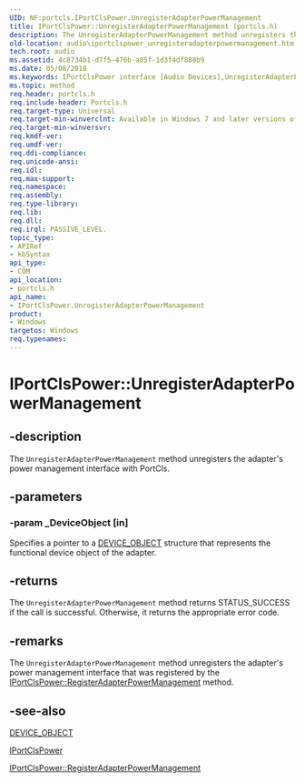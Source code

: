 ```yaml
---
UID: NF:portcls.IPortClsPower.UnregisterAdapterPowerManagement
title: IPortClsPower::UnregisterAdapterPowerManagement (portcls.h)
description: The UnregisterAdapterPowerManagement method unregisters the adapter's power management interface with PortCls.
old-location: audio\iportclspower_unregisteradapterpowermanagement.htm
tech.root: audio
ms.assetid: 4c8734b1-d7f5-476b-a85f-1d3f4df888b9
ms.date: 05/08/2018
ms.keywords: IPortClsPower interface [Audio Devices],UnregisterAdapterPowerManagement method, IPortClsPower.UnregisterAdapterPowerManagement, IPortClsPower::UnregisterAdapterPowerManagement, UnregisterAdapterPowerManagement, UnregisterAdapterPowerManagement method [Audio Devices], UnregisterAdapterPowerManagement method [Audio Devices],IPortClsPower interface, audio.iportclspower_unregisteradapterpowermanagement, audmp-routines_3dca5fa9-542d-437d-a2d9-9eef51b5f2ea.xml, portcls/IPortClsPower::UnregisterAdapterPowerManagement
ms.topic: method
req.header: portcls.h
req.include-header: Portcls.h
req.target-type: Universal
req.target-min-winverclnt: Available in Windows 7 and later versions of Windwows.
req.target-min-winversvr: 
req.kmdf-ver: 
req.umdf-ver: 
req.ddi-compliance: 
req.unicode-ansi: 
req.idl: 
req.max-support: 
req.namespace: 
req.assembly: 
req.type-library: 
req.lib: 
req.dll: 
req.irql: PASSIVE_LEVEL.
topic_type:
- APIRef
- kbSyntax
api_type:
- COM
api_location:
- portcls.h
api_name:
- IPortClsPower.UnregisterAdapterPowerManagement
product:
- Windows
targetos: Windows
req.typenames: 
---
```


# IPortClsPower::UnregisterAdapterPowerManagement


## -description


The <code>UnregisterAdapterPowerManagement</code> method unregisters the adapter's power management interface with PortCls.


## -parameters




### -param _DeviceObject [in]

Specifies a pointer to a <a href="https://msdn.microsoft.com/library/windows/hardware/ff543147">DEVICE_OBJECT</a> structure that represents the functional device object of the adapter.


## -returns



The <code>UnregisterAdapterPowerManagement</code> method returns STATUS_SUCCESS if the call is successful. Otherwise, it returns the appropriate error code.




## -remarks



The <code>UnregisterAdapterPowerManagement</code> method unregisters the adapter's power management interface that was registered by the <a href="https://msdn.microsoft.com/library/windows/hardware/ff536874">IPortClsPower::RegisterAdapterPowerManagement</a> method.




## -see-also




<a href="https://msdn.microsoft.com/library/windows/hardware/ff543147">DEVICE_OBJECT</a>



<a href="https://msdn.microsoft.com/library/windows/hardware/ff536844">IPortClsPower</a>



<a href="https://msdn.microsoft.com/library/windows/hardware/ff536874">IPortClsPower::RegisterAdapterPowerManagement</a>
 

 

